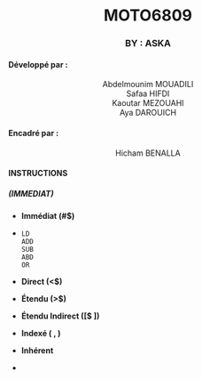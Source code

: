 <h1 align="center">MOTO6809</h1>
<h3 align="center">BY : ASKA</h3>
<h4>Développé par :</h4><p align="center">Abdelmounim MOUADILI</br>Safaa HIFDI </br>  Kaoutar MEZOUAHI </br>  Aya DAROUICH   </p>
<h4>Encadré par :</h4><p align="center">Hicham BENALLA</p>
<h4>INSTRUCTIONS</h4>
<h5>(IMMEDIAT)</h5>

-  **Immédiat (#$)**
-  
      LD
      ADD
      SUB
      ABD
      OR
-  **Direct (<$)**

-  **Étendu (>$)**

-  **Étendu Indirect ([$ ])**

-  **Indexé ( , )**

-  **Inhérent**
-  
